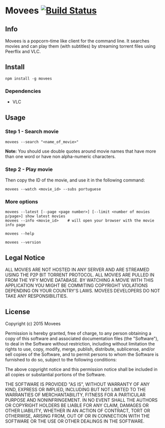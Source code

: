 # Movees [![Build Status](https://travis-ci.org/rogeriopvl/movees.svg?branch=master)](https://travis-ci.org/rogeriopvl/movees)

## Info

Movees is a popcorn-time like client for the command line. It searches movies and can play them (with subtitles) by streaming torrent files using Peerflix and VLC.

## Install

    npm install -g movees

### Dependencies

- VLC

## Usage

### Step 1 - Search movie

    movees --search "<name_of_movie>"

**Note:** You should use double quotes around movie names that have more than one word or have non alpha-numeric characters.

### Step 2 - Play movie
Then copy the ID of the movie, and use it in the following command:

    movees --watch <movie_id> --subs portuguese

### More options

    movees --latest [--page <page number>] [--limit <number of movies p/page>] show latest movies
    movees --info <movie_id>    # will open your browser with the movie info page

    movees --help

    movees --version

## Legal Notice

ALL MOVIES ARE NOT HOSTED IN ANY SERVER AND ARE STREAMED USING THE P2P BIT TORRENT PROTOCOL. ALL MOVIES ARE PULLED IN FROM THE YIFY MOVIE DATABASE. BY WATCHING A MOVIE WITH THIS APPLICATION YOU MIGHT BE COMMITING COPYRIGHT VIOLATIONS DEPENDING ON YOUR COUNTRY'S LAWS. MOVEES DEVELOPERS DO NOT TAKE ANY RESPONSIBILITIES.

## License

Copyright (c) 2015 Movees

Permission is hereby granted, free of charge, to any person obtaining a copy of this software and associated documentation files (the "Software"), to deal in the Software without restriction, including without limitation the rights to use, copy, modify, merge, publish, distribute, sublicense, and/or sell copies of the Software, and to permit persons to whom the Software is furnished to do so, subject to the following conditions:

The above copyright notice and this permission notice shall be included in all copies or substantial portions of the Software.

THE SOFTWARE IS PROVIDED "AS IS", WITHOUT WARRANTY OF ANY KIND, EXPRESS OR IMPLIED, INCLUDING BUT NOT LIMITED TO THE WARRANTIES OF MERCHANTABILITY, FITNESS FOR A PARTICULAR PURPOSE AND NONINFRINGEMENT. IN NO EVENT SHALL THE AUTHORS OR COPYRIGHT HOLDERS BE LIABLE FOR ANY CLAIM, DAMAGES OR OTHER LIABILITY, WHETHER IN AN ACTION OF CONTRACT, TORT OR OTHERWISE, ARISING FROM, OUT OF OR IN CONNECTION WITH THE SOFTWARE OR THE USE OR OTHER DEALINGS IN THE SOFTWARE.
